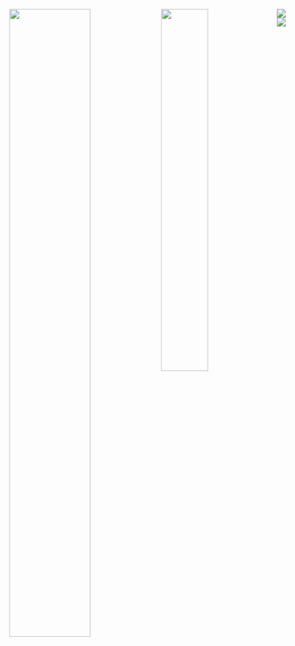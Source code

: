 <img align = "left" width = "54%" src = "https://github-readme-stats.vercel.app/api?username=Apollointhehouse&show_icons=true&theme=tokyonight"></img>
<img align = "left" width = "41%" src = "https://github-readme-stats.vercel.app/api/top-langs/?username=Apollointhehouse&theme=tokyonight"></img>

<img align = "left" src = "https://img.shields.io/badge/kotlin-%237F52FF.svg?style=for-the-badge&logo=kotlin&logoColor=white"></img>
<img src = "https://img.shields.io/badge/java-%23ED8B00.svg?style=for-the-badge&logo=openjdk&logoColor=white"></img>

